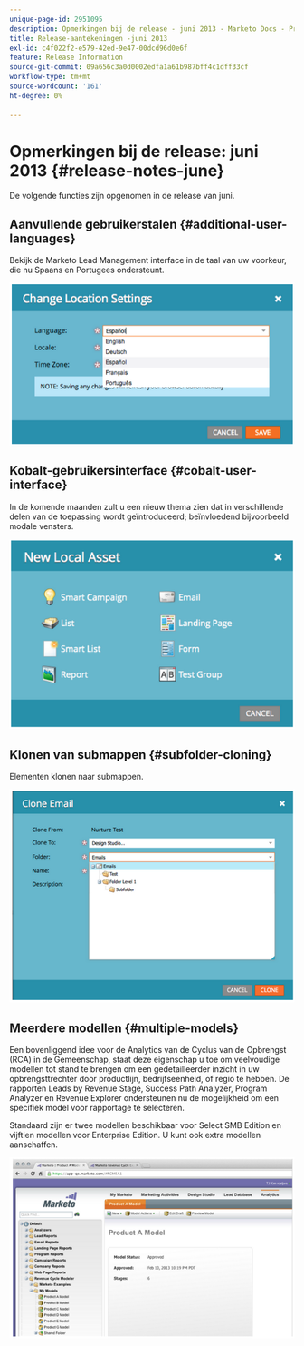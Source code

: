 ```yaml
---
unique-page-id: 2951095
description: Opmerkingen bij de release - juni 2013 - Marketo Docs - Productdocumentatie
title: Release-aantekeningen -juni 2013
exl-id: c4f022f2-e579-42ed-9e47-00dcd96d0e6f
feature: Release Information
source-git-commit: 09a656c3a0d0002edfa1a61b987bff4c1dff33cf
workflow-type: tm+mt
source-wordcount: '161'
ht-degree: 0%

---
```


# Opmerkingen bij de release: juni 2013 {#release-notes-june}

De volgende functies zijn opgenomen in de release van juni.

## Aanvullende gebruikerstalen {#additional-user-languages}

Bekijk de Marketo Lead Management interface in de taal van uw voorkeur, die nu Spaans en Portugees ondersteunt.

![](assets/image2014-9-22-16-3a25-3a54.png)

## Kobalt-gebruikersinterface {#cobalt-user-interface}

In de komende maanden zult u een nieuw thema zien dat in verschillende delen van de toepassing wordt geïntroduceerd; beïnvloedend bijvoorbeeld modale vensters.

![](assets/image2014-9-22-16-3a26-3a8.png)

## Klonen van submappen {#subfolder-cloning}

Elementen klonen naar submappen.

![](assets/image2014-9-22-16-3a26-3a25.png)

## Meerdere modellen {#multiple-models}

Een bovenliggend idee voor de Analytics van de Cyclus van de Opbrengst (RCA) in de Gemeenschap, staat deze eigenschap u toe om veelvoudige modellen tot stand te brengen om een gedetailleerder inzicht in uw opbrengsttrechter door productlijn, bedrijfseenheid, of regio te hebben. De rapporten Leads by Revenue Stage, Success Path Analyzer, Program Analyzer en Revenue Explorer ondersteunen nu de mogelijkheid om een specifiek model voor rapportage te selecteren.

Standaard zijn er twee modellen beschikbaar voor Select SMB Edition en vijftien modellen voor Enterprise Edition. U kunt ook extra modellen aanschaffen.

![](assets/image2014-9-22-16-3a26-3a59.png)
